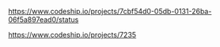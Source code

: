 https://www.codeship.io/projects/7cbf54d0-05db-0131-26ba-06f5a897ead0/status


https://www.codeship.io/projects/7235
